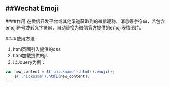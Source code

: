 ##Wechat Emoji
-------------
####作用
在微信开发平台或其他渠道获取到的微信昵称、消息等字符串，若包含emoji符号或转义字符串，自动替换为微信官方提供的emoji表情图片。

####使用方法
1. html页面引入提供的css
2. html加载提供的js
3. 以Jquery为例：
``` javascript
var new_content = $('.nickname').html().emoji();
    $('.nickname').html(new_content);
···
